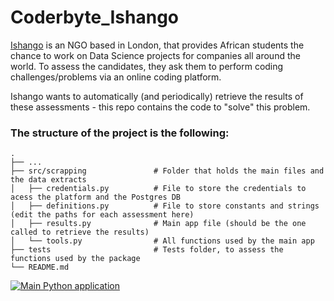 # Coderbyte_Ishango
[Ishango](https://ishango.ai) is an NGO based in London, that provides African students the chance to work on Data Science projects for companies all around the world.
To assess the candidates, they ask them to perform coding challenges/problems via an online coding platform.

Ishango wants to automatically (and periodically) retrieve the results of these assessments - this repo contains the code to "solve" this problem.

### The structure of the project is the following:

    .
    ├── ...
    ├── src/scrapping               # Folder that holds the main files and the data extracts
    │   ├── credentials.py          # File to store the credentials to acess the platform and the Postgres DB
    │   ├── definitions.py          # File to store constants and strings (edit the paths for each assessment here)
    │   ├── results.py              # Main app file (should be the one called to retrieve the results)
    │   └── tools.py                # All functions used by the main app
    ├── tests                       # Tests folder, to assess the functions used by the package
    └── README.md

[![Main Python application](https://github.com/RicSegundo/Coderbyte_Ishango/actions/workflows/main.yml/badge.svg)](https://github.com/RicSegundo/Coderbyte_Ishango/actions/workflows/main.yml)
